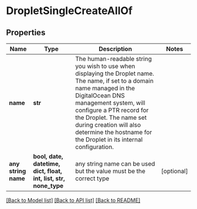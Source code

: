 # DropletSingleCreateAllOf


## Properties
Name | Type | Description | Notes
------------ | ------------- | ------------- | -------------
**name** | **str** | The human-readable string you wish to use when displaying the Droplet name. The name, if set to a domain name managed in the DigitalOcean DNS management system, will configure a PTR record for the Droplet. The name set during creation will also determine the hostname for the Droplet in its internal configuration. | 
**any string name** | **bool, date, datetime, dict, float, int, list, str, none_type** | any string name can be used but the value must be the correct type | [optional]

[[Back to Model list]](../README.md#documentation-for-models) [[Back to API list]](../README.md#documentation-for-api-endpoints) [[Back to README]](../README.md)


